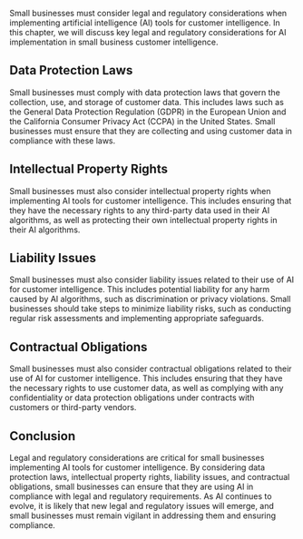

Small businesses must consider legal and regulatory considerations when implementing artificial intelligence (AI) tools for customer intelligence. In this chapter, we will discuss key legal and regulatory considerations for AI implementation in small business customer intelligence.

Data Protection Laws
--------------------

Small businesses must comply with data protection laws that govern the collection, use, and storage of customer data. This includes laws such as the General Data Protection Regulation (GDPR) in the European Union and the California Consumer Privacy Act (CCPA) in the United States. Small businesses must ensure that they are collecting and using customer data in compliance with these laws.

Intellectual Property Rights
----------------------------

Small businesses must also consider intellectual property rights when implementing AI tools for customer intelligence. This includes ensuring that they have the necessary rights to any third-party data used in their AI algorithms, as well as protecting their own intellectual property rights in their AI algorithms.

Liability Issues
----------------

Small businesses must also consider liability issues related to their use of AI for customer intelligence. This includes potential liability for any harm caused by AI algorithms, such as discrimination or privacy violations. Small businesses should take steps to minimize liability risks, such as conducting regular risk assessments and implementing appropriate safeguards.

Contractual Obligations
-----------------------

Small businesses must also consider contractual obligations related to their use of AI for customer intelligence. This includes ensuring that they have the necessary rights to use customer data, as well as complying with any confidentiality or data protection obligations under contracts with customers or third-party vendors.

Conclusion
----------

Legal and regulatory considerations are critical for small businesses implementing AI tools for customer intelligence. By considering data protection laws, intellectual property rights, liability issues, and contractual obligations, small businesses can ensure that they are using AI in compliance with legal and regulatory requirements. As AI continues to evolve, it is likely that new legal and regulatory issues will emerge, and small businesses must remain vigilant in addressing them and ensuring compliance.


